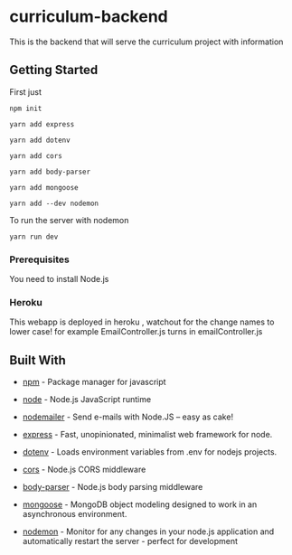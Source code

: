 # curriculum-backend

This is the backend that will serve the curriculum project with information

## Getting Started

First just

```
npm init
```

```
yarn add express
```
```
yarn add dotenv
```
```
yarn add cors
```
```
yarn add body-parser
```
```
yarn add mongoose
```
```
yarn add --dev nodemon
```

To run the server with nodemon
```
yarn run dev
```



### Prerequisites

You need to install Node.js

### Heroku

This webapp is deployed in heroku , watchout for the change names to lower case!
for example EmailController.js turns in emailController.js

## Built With

* [npm](https://github.com/npm/npm) - Package manager for javascript
* [node](https://github.com/nodejs/node) - Node.js JavaScript runtime
* [nodemailer](https://github.com/nodemailer/nodemailer) - Send e-mails with Node.JS – easy as cake!

* [express](https://github.com/expressjs/express) - Fast, unopinionated, minimalist web framework for node.
* [dotenv](https://github.com/motdotla/dotenv) - Loads environment variables from .env for nodejs projects.
* [cors](https://github.com/expressjs/cors) - Node.js CORS middleware
* [body-parser](https://github.com/expressjs/body-parser) - Node.js body parsing middleware
* [mongoose](https://github.com/Automattic/mongoose) - MongoDB object modeling designed to work in an asynchronous environment.

* [nodemon](https://github.com/remy/nodemon) - Monitor for any changes in your node.js application and automatically restart the server - perfect for development